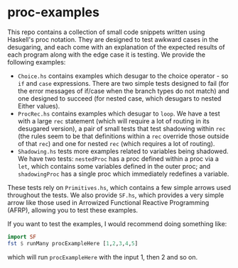 # proc-examples

This repo contains a collection of small code snippets written using Haskell's proc notation. They are designed to test awkward cases in the desugaring, and each come with an explanation of the expected results of each program along with the edge case it is testing. We provide the following examples:

* `Choice.hs` contains examples which desugar to the choice operator - so `if` and `case` expressions. There are two simple tests designed to fail (for the error messages of if/case when the branch types do not match) and one designed to succeed (for nested case, which desugars to nested Either values).
* `ProcRec.hs` contains examples which desugar to `loop`. We have a test with a large `rec` statement (which will require a lot of routing in its desugared version), a pair of small tests that test shadowing within `rec` (the rules seem to be that definitions within a `rec` override those outside of that `rec`) and one for nested `rec` (which requires a lot of routing).
* `Shadowing.hs` tests more examples related to variables being shadowed. We have two tests: `nestedProc` has a proc defined within a proc via a `let`, which contains some variables defined in the outer proc; and `shadowingProc` has a single proc which immediately redefines a variable.

These tests rely on `Primitives.hs`, which contains a few simple arrows used throughout the tests. We also provide `SF.hs`, which provides a very simple arrow like those used in Arrowized Functional Reactive Programming (AFRP), allowing you to test these examples.

If you want to test the examples, I would recommend doing something like:

```haskell
import SF
fst $ runMany procExampleHere [1,2,3,4,5]

```

which will run `procExampleHere` with the input 1, then 2 and so on.